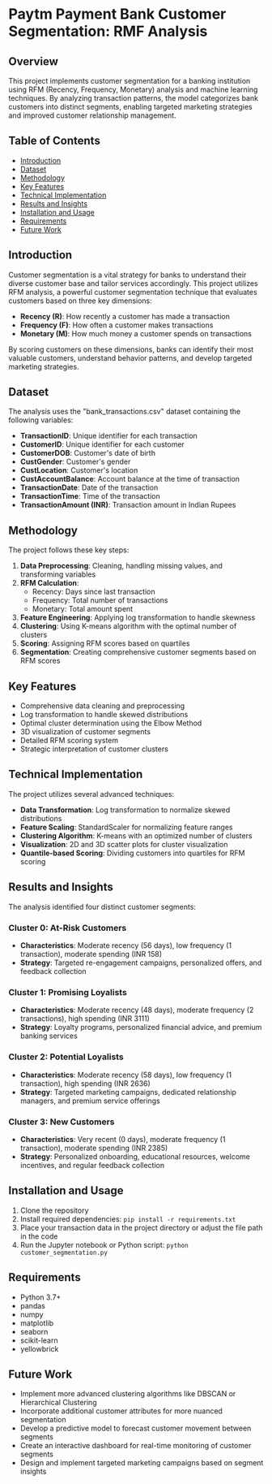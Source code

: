 # Paytm Payment Bank Customer Segmentation: RMF Analysis
## Overview
This project implements customer segmentation for a banking institution using RFM (Recency, Frequency, Monetary) analysis and machine learning techniques. By analyzing transaction patterns, the model categorizes bank customers into distinct segments, enabling targeted marketing strategies and improved customer relationship management.

## Table of Contents
- [Introduction](#introduction)
- [Dataset](#dataset)
- [Methodology](#methodology)
- [Key Features](#key-features)
- [Technical Implementation](#technical-implementation)
- [Results and Insights](#results-and-insights)
- [Installation and Usage](#installation-and-usage)
- [Requirements](#requirements)
- [Future Work](#future-work)

## Introduction
Customer segmentation is a vital strategy for banks to understand their diverse customer base and tailor services accordingly. This project utilizes RFM analysis, a powerful customer segmentation technique that evaluates customers based on three key dimensions:
- **Recency (R)**: How recently a customer has made a transaction
- **Frequency (F)**: How often a customer makes transactions
- **Monetary (M)**: How much money a customer spends on transactions

By scoring customers on these dimensions, banks can identify their most valuable customers, understand behavior patterns, and develop targeted marketing strategies.

## Dataset
The analysis uses the "bank_transactions.csv" dataset containing the following variables:
- **TransactionID**: Unique identifier for each transaction
- **CustomerID**: Unique identifier for each customer
- **CustomerDOB**: Customer's date of birth
- **CustGender**: Customer's gender
- **CustLocation**: Customer's location
- **CustAccountBalance**: Account balance at the time of transaction
- **TransactionDate**: Date of the transaction
- **TransactionTime**: Time of the transaction
- **TransactionAmount (INR)**: Transaction amount in Indian Rupees

## Methodology
The project follows these key steps:
1. **Data Preprocessing**: Cleaning, handling missing values, and transforming variables
2. **RFM Calculation**:
   - Recency: Days since last transaction
   - Frequency: Total number of transactions
   - Monetary: Total amount spent
3. **Feature Engineering**: Applying log transformation to handle skewness
4. **Clustering**: Using K-means algorithm with the optimal number of clusters
5. **Scoring**: Assigning RFM scores based on quartiles
6. **Segmentation**: Creating comprehensive customer segments based on RFM scores

## Key Features
- Comprehensive data cleaning and preprocessing
- Log transformation to handle skewed distributions
- Optimal cluster determination using the Elbow Method
- 3D visualization of customer segments
- Detailed RFM scoring system
- Strategic interpretation of customer clusters

## Technical Implementation
The project utilizes several advanced techniques:
- **Data Transformation**: Log transformation to normalize skewed distributions
- **Feature Scaling**: StandardScaler for normalizing feature ranges
- **Clustering Algorithm**: K-means with an optimized number of clusters
- **Visualization**: 2D and 3D scatter plots for cluster visualization
- **Quantile-based Scoring**: Dividing customers into quartiles for RFM scoring

## Results and Insights
The analysis identified four distinct customer segments:

### Cluster 0: At-Risk Customers
- **Characteristics**: Moderate recency (56 days), low frequency (1 transaction), moderate spending (INR 158)
- **Strategy**: Targeted re-engagement campaigns, personalized offers, and feedback collection

### Cluster 1: Promising Loyalists
- **Characteristics**: Moderate recency (48 days), moderate frequency (2 transactions), high spending (INR 3111)
- **Strategy**: Loyalty programs, personalized financial advice, and premium banking services

### Cluster 2: Potential Loyalists
- **Characteristics**: Moderate recency (58 days), low frequency (1 transaction), high spending (INR 2636)
- **Strategy**: Targeted marketing campaigns, dedicated relationship managers, and premium service offerings

### Cluster 3: New Customers
- **Characteristics**: Very recent (0 days), moderate frequency (1 transaction), moderate spending (INR 2385)
- **Strategy**: Personalized onboarding, educational resources, welcome incentives, and regular feedback collection

## Installation and Usage
1. Clone the repository
2. Install required dependencies: `pip install -r requirements.txt`
3. Place your transaction data in the project directory or adjust the file path in the code
4. Run the Jupyter notebook or Python script: `python customer_segmentation.py`

## Requirements
- Python 3.7+
- pandas
- numpy
- matplotlib
- seaborn
- scikit-learn
- yellowbrick

## Future Work
- Implement more advanced clustering algorithms like DBSCAN or Hierarchical Clustering
- Incorporate additional customer attributes for more nuanced segmentation
- Develop a predictive model to forecast customer movement between segments
- Create an interactive dashboard for real-time monitoring of customer segments
- Design and implement targeted marketing campaigns based on segment insights
